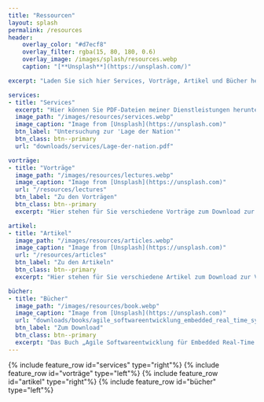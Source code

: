 ```yaml
---
title: "Ressourcen"
layout: splash
permalink: /resources
header:
    overlay_color: "#d7ecf8"
    overlay_filter: rgba(15, 80, 180, 0.6)
    overlay_image: /images/splash/resources.webp
    caption: "[**Unsplash**](https://unsplash.com/)"

excerpt: "Laden Sie sich hier Services, Vorträge, Artikel und Bücher herunter"

services:
- title: "Services"
  excerpt: "Hier können Sie PDF-Dateien meiner Dienstleistungen herunterladen."
  image_path: "/images/resources/services.webp"
  image_caption: "Image from [Unsplash](https://unsplash.com)"
  btn_label: "Untersuchung zur 'Lage der Nation'"
  btn_class: btn--primary
  url: "downloads/services/Lage-der-nation.pdf"

vorträge:
- title: "Vorträge"
  image_path: "/images/resources/lectures.webp"
  image_caption: "Image from [Unsplash](https://unsplash.com)"
  url: "/resources/lectures"
  btn_label: "Zu den Vorträgen"
  btn_class: btn--primary
  excerpt: "Hier stehen für Sie verschiedene Vorträge zum Download zur Verfügung."

artikel:
- title: "Artikel"
  image_path: "/images/resources/articles.webp"
  image_caption: "Image from [Unsplash](https://unsplash.com)"
  url: "/resources/articles"
  btn_label: "Zu den Artikeln"
  btn_class: btn--primary
  excerpt: "Hier stehen für Sie verschiedene Artikel zum Download zur Verfügung."

bücher:
- title: "Bücher"
  image_path: "/images/resources/book.webp"
  image_caption: "Image from [Unsplash](https://unsplash.com)"
  url: "downloads/books/agile_softwareentwicklung_embedded_real_time_systems_uml.pdf"
  btn_label: "Zum Download"
  btn_class: btn--primary
  excerpt: "Das Buch „Agile Softwareentwicklung für Embedded Real-Time Systems mit der UML“ ist leider nicht mehr im Handel erhältlich. Deshalb hier als Gratis-Download"
---
```


{% include feature_row id="services" type="right"%}
{% include feature_row id="vorträge" type="left"%}
{% include feature_row id="artikel" type="right"%}
{% include feature_row id="bücher" type="left"%}